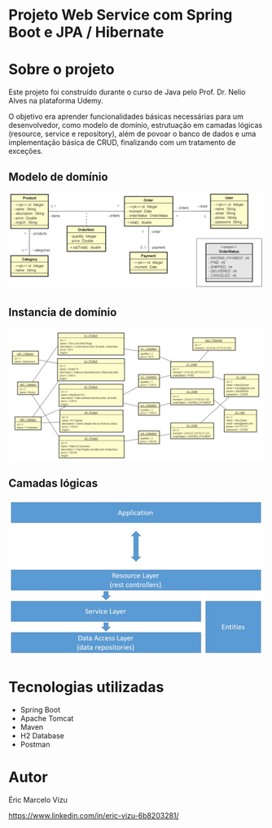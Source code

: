 # Projeto Web Service com Spring Boot e JPA / Hibernate

# Sobre o projeto

Este projeto foi construído durante o curso de Java pelo Prof. Dr. Nelio Alves na plataforma Udemy.

O objetivo era aprender funcionalidades básicas necessárias para um desenvolvedor, como modelo de domínio, estrutuação em camadas lógicas (resource, service e repository), além de povoar o banco de dados e uma implementação básica de CRUD, finalizando com um tratamento de exceções.

## Modelo de domínio
![Modelo de domínio](https://raw.githubusercontent.com/ericvizu/assets/main/workshop-springboot3-jpa/assets/modelo_dominio.png?token=GHSAT0AAAAAACLFMY36UBW4Z5JUPBHLSBKUZMHFUHQ)

## Instancia de domínio
![Instância de domínio](https://raw.githubusercontent.com/ericvizu/assets/main/workshop-springboot3-jpa/assets/instancia_dominio.png?token=GHSAT0AAAAAACLFMY36C7FIMVGHMWADC3TMZMHFUPQ)

## Camadas lógicas
![Camadas lógicas](https://raw.githubusercontent.com/ericvizu/assets/main/workshop-springboot3-jpa/assets/camadas_logicas.png?token=GHSAT0AAAAAACLFMY36CKRXKUPH6BCYZTMUZMHFUXQ)

# Tecnologias utilizadas
- Spring Boot
- Apache Tomcat
- Maven
- H2 Database
- Postman

# Autor

Éric Marcelo Vizu

https://www.linkedin.com/in/eric-vizu-6b8203281/
